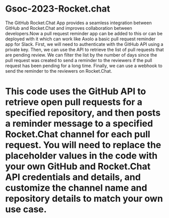 # Gsoc-2023-Rocket.chat
The GitHub Rocket.Chat App provides a seamless integration between GitHub and Rocket.Chat and improves collaboration between developers.Now a pull request reminder app can be added to this or can be deployed with it which can work like Axolo a basic pull request reminder app for Slack.
First, we will need to authenticate with the GitHub API using a private key. Then, we can use the API to retrieve the list of pull requests that are pending review. We can filter the list by the number of days since the pull request was created to send a reminder to the reviewers if the pull request has been pending for a long time. Finally, we can use a webhook to send the reminder to the reviewers on Rocket.Chat.
# This code uses the GitHub API to retrieve open pull requests for a specified repository, and then posts a reminder message to a specified Rocket.Chat channel for each pull request. You will need to replace the placeholder values in the code with your own GitHub and Rocket.Chat API credentials and details, and customize the channel name and repository details to match your own use case.

